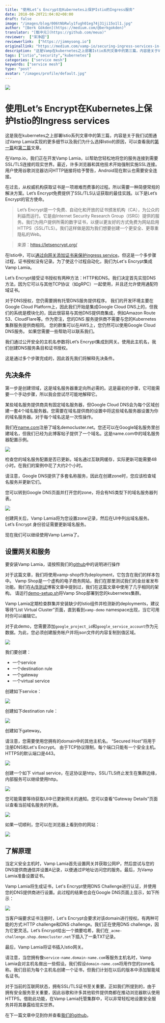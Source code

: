 ```yaml
---
title: "使用Let’s Encrypt在Kubernetes上保护Istio的Ingress服务"
date: 2018-08-20T21:04:02+08:00
draft: false
image: "/images/blog/006tNbRwly1fugh01eg74j31ji15o1l1.jpg"
author: "[Berk Gökden](https://medium.com/@berkgokden)"
translator: "[甄中元](https://github.com/meua)"
reviewer:  ["宋净超"]
reviewerlink:  ["https://jimmysong.io"]
originallink: "https://medium.com/vamp-io/securing-ingress-services-in-istio-with-lets-encrypt-on-kubernetes-f6effd93ef06"
description: "这是Vamp在kubernetes之上部署Istio系列文章中的第三篇，内容是关于Vamp试图通过Vamp Lamia实现的更多细节以及我们为什么选择Istio的原因。"
tags: ["istio","security","kubernetes"]
categories: ["service mesh"]
keywords: ["service mesh"]
type: "post"
avatar: "/images/profile/default.jpg"
---
```


![](006tNbRwly1fugglksoz4j318g0r5wr1.jpg)

# 使用Let’s Encrypt在Kubernetes上保护Istio的Ingress services

这是我在kubernetes之上部署Istio系列文章中的第三篇，内容是关于我们试图通过Vamp Lamia实现的更多细节以及我们为什么选择Istio的原因，可以查看我的[第一篇](https://medium.com/vamp-io/putting-istio-to-work-8513f5218c51)和[第二篇](https://medium.com/vamp-io/a-b-testing-on-kubernetes-with-istio-0-8-6323efa2b4e2)文章。

在Vamp.io，我们正在开发Vamp Lamia，以帮助您轻松地将您的服务连接到需要SSL/TLS连接的现实世界。最近，许多浏览器和其他技术开始强制实施SSL连接。用户使用谷歌浏览器访问HTTP链接将给予警告，Android现在默认也需要安全连接。

在过去，从权威机构获取证书是一项艰难而费事的过程。所以需要一种简便常规的解决方案。Let’s Encrypt免费提供了SSL/TLS认证获取的最佳实践。以下是Let’s Encrypt的官方使命。

> Let’s Encrypt是一个免费、自动化和开放的证书颁发机构（CA），为公众的利益而运行。它是由Internet Security Research Group（ISRG）提供的服务。我们为用户提供所需的数字证书，以便以更友好的方式免费为网站启用HTTPS（SSL/TLS）。我们这样做是因为我们想要创建一个更安全、更尊重隐私的Web。

> 来源：https://letsencrypt.org/

在Istio中，可以[通过向网关添加证书来保护ingress service](https://istio.io/docs/tasks/traffic-management/secure-ingress/)。但这是一个多步骤过程，证书授权没有记录。为了使这个过程自动化，我们为Let's Encrypt集成Vamp Lamia。

Let’s Encrypt接受证书授权有两种方法：HTTP和DNS。我们决定首先实现DNS方法，因为它可以与其他TCP协议（如gRPC）一起使用，并且还允许使用通配符域证书。

对于DNS授权，您仍需要拥有托管DNS服务提供程序。 我们的开发环境主要在Google Cloud Platform上，因此我们开始是集成Google Cloud DNS上的，但我们的系统是模块化的，因此很容易与其他DNS提供商集成，例如Amazon Route 53、CloudFlare等。作为旁注，您的DNS 服务提供商不需要与您的Kubernetes集群服务提供商相同。 您的群集可以在AWS上，您仍然可以使用Google Cloud DNS服务。 如果您需要一些帮助可以联系我们。

我们通过公开安全的主机名参数将Let’s Encrypt集成到网关。使用此主机名，我们创建DNS服务条目和证书授权。

这是通过多个步骤完成的，因此首先我们将解释先决条件。

## 先决条件

第一步是创建领域，这是域名服务器重定向所必需的。这是最初的步骤，它可能需要一个手动步骤，所以我会尝试尽可能地解释它。

某些域名服务提供商具有固定域名服务器，但Google Cloud DNS会为每个区域创建一套4个域名服务器。您需要在域名提供商的设置中将这些域名服务器设置为你的域名服务器。对于每个域名这是一次性操作。

我们在[name.com](https://www.name.com/)注册了域名democluster.net。您还可以在Google域名服务里创建域名，但我们已经为此博客帖子提供了一个域名。这是name.com中的域名服务器配置示例。

![](006tNbRwly1fuggenbqltj318g0kv77u.jpg)

检查您的域名服务配置是否已更新。域名通过互联网缓存，实际更新可能需要48小时。在我们的案例中花了大约2个小时。

请注意，Google DNS提供了多套名称服务，因此在创建zone时，您应该检查域名服务并更新它们。

您可以转到Google DNS页面并打开您的zone，将会有NS类型下的域名服务器列表。

![](006tNbRwly1fuggewu5srj318g0g7wgu.jpg)

创建网关后，Vamp Lamia将为您设置zone记录，然后在UI中列出域名服务。Let’s Encrypt 身份验证需要更新域名服务。

现在我们可以继续使用Vamp Lamia了。

## 设置网关和服务

要安装Vamp Lamia，请按照我们的[github](https://github.com/magneticio/vamp2setup)中的说明进行操作

对于这篇文章，我们将使用vamp-shop作为deployment，它包含在我们的样本包中。 Vamp Shop是一个虚构的电子商务网站，我们在那里测试我们的金丝雀发布功能。我们在[A/B测试](https://medium.com/vamp-io/a-b-testing-on-kubernetes-with-istio-0-8-6323efa2b4e2)博客文章中提到过，我们在这篇文章中使用了几乎相同的架构。 请运行[demo-setup.sh](https://github.com/magneticio/vamp2setup/blob/master/samples/experiment-demo/demo-setup.sh)将Vamp Shop部署到您的kubernetes集群。

Vamp Lamia定期检查群集并安装缺少的Istio组件并检测新的deployments，建议等待“List Virtual Cluster”页面，直到看到`vamp-demo` namespace出现，当它可用时你可以编辑它。

对于此demo，您需要添加`google_project_id`和`google_service_account`作为元数据。为此，您必须创建服务帐户并将json文件的内容复制到值区域。

![](006tNbRwly1fuggft0tl6j31jk10dadl.jpg)

我们要创建：

- 一个service
- 一个destination rule
- 一个gateway
- 一个virtual service

创建如下service：

![](006tNbRwly1fuggga5izhj318g0ptmzl.jpg)

创建如下destination rule：

![](006tNbRwly1fugggrx6gvj318g1coadt.jpg)

创建如下gateway。

请注意，您需要使用您拥有的domain中的其他主机名。 “Secured Host”将用于注册DNS和Let's Encrypt。 由于TCP协议限制，每个端口只能有一个安全主机。 HTTPS的默认端口是443。

![](006tNbRwly1fugghg6fq1j31jk1990xs.jpg)

创建一个如下 virtual service，在这协议是http，SSL/TLS终止发生在集群边缘，内部服务可以继续使用http。

![](006tNbRwly1fugghxl50jj318g23m445.jpg)

您可能需要等待获取UI中已更新网关的通知。您可以查看“Gateway Details”页面以查看当前域名服务的列表。

![](006tNbRwly1fuggi6si7sj318g0ptacl.jpg)

如果一切顺利，您可以在浏览器上看到你的网站：

![](006tNbRwly1fuggifkpnuj318g0ytn2i.jpg)

## 了解原理

当定义安全主机时，Vamp Lamia首先设置网关并获取公网IP，然后尝试与您的DNS提供商通信并设置A记录，以便通过IP地址访问您的服务。最后，为Vamp Lamia准备设置证书。

Vamp Lamia将生成证书，Let's Encrypt使用DNS Challenge进行认证，并使用您的DNS提供商进行设置。此过程的结果也会在Google DNS页面上显示，如下所示：

![](006tNbRwly1fuggiowxisj318g0gw0va.jpg)

当客户端要求证书注册时，Let's Encrypt会要求对该domain进行授权。有两种可能的方式:HTTP challenge和DNS challenge。我们正在使用DNS challenge，因为它更灵活。Let’s Encrypt给出一个摘要哈希，我们在`_acme-challenge.shop.democluster.net`下插入了一条TXT记录。

最后，Vamp Lamia将证书插入Istio网关。

请注意，当您拥有像`service-name.domain-name.com`等服务主机名时，Vamp Lamia会对主机名做出一些假设。我们假设`domain-name.com`将用作您的zone名称。我们目前为每个主机名创建一个证书，但我们计划在以后的版本中添加智能域名证书。

对于当前的互联网状态，拥有SSL/TLS证书至关重要。正如我们所提到的，由于拥有安全服务至关重要，因此谷歌和许多其他软件提供商都在推动浏览器默认使用HTTPS。借助此功能，在Vamp Lamia托管集群中，可以非常轻松地设置安全服务并将其暴露给现实世界。

在下一篇文章中见到你并查看[我们的github](https://github.com/magneticio/vamp2setup)。
